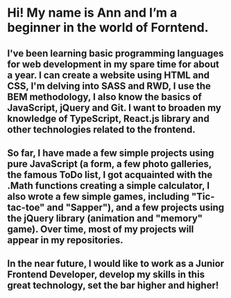 # Hi! My name is Ann and I’m a beginner in the world of Forntend.

## I've been learning basic programming languages for web development in my spare time for about a year. I can create a website using HTML and CSS, I'm delving into SASS and RWD, I use the BEM methodology, I also know the basics of JavaScript, jQuery and Git. I want to broaden my knowledge of TypeScript, React.js library and other technologies related to the frontend.

## So far, I have made a few simple projects using pure JavaScript (a form, a few photo galleries, the famous ToDo list, I got acquainted with the .Math functions creating a simple calculator, I also wrote a few simple games, including "Tic-tac-toe" and "Sapper"), and a few projects using the jQuery library (animation and "memory" game). Over time, most of my projects will appear in my repositories.

## In the near future, I would like to work as a Junior Frontend Developer, develop my skills in this great technology, set the bar higher and higher!

